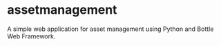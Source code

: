# assetmanagement
A simple web application for asset management using Python and Bottle Web Framework.
